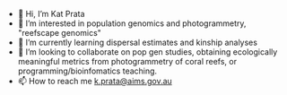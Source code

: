 - 👋 Hi, I’m Kat Prata
- 👀 I’m interested in population genomics and photogrammetry, "reefscape genomics"
- 🌱 I’m currently learning dispersal estimates and kinship analyses
- 💞️ I’m looking to collaborate on pop gen studies, obtaining ecologically meaningful metrics from photogrammetry of coral reefs, or programming/bioinfomatics teaching.
- 📫 How to reach me k.prata@aims.gov.au

<!---
kepra3/kepra3 is a ✨ special ✨ repository because its `README.md` (this file) appears on your GitHub profile.
You can click the Preview link to take a look at your changes.
--->
